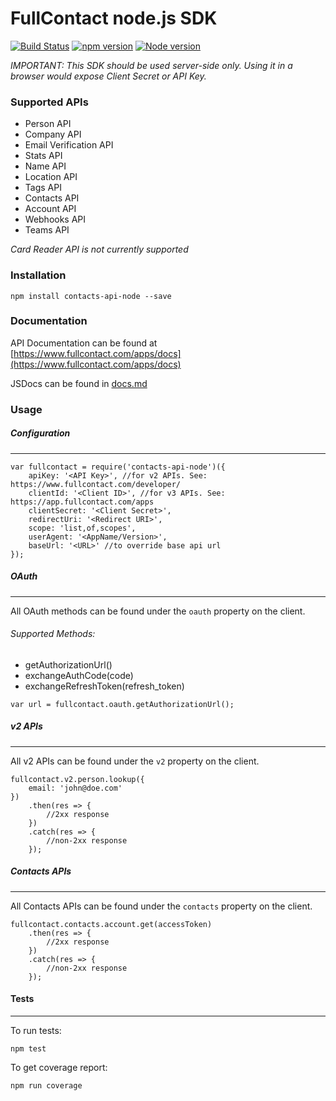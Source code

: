 # FullContact node.js SDK

[![Build Status](https://travis-ci.org/fullcontact/contacts-api-node.svg?branch=master)](https://travis-ci.org/fullcontact/contacts-api-node)
[![npm version](https://badge.fury.io/js/contacts-api-node.svg)](https://badge.fury.io/js/fullcontact-node)
[![Node version](https://img.shields.io/node/v/contacts-api-node.svg?style=flat)](http://nodejs.org/download/)

*IMPORTANT: This SDK should be used server-side only. Using it in a browser would expose Client Secret or API Key.*

### Supported APIs

- Person API
- Company API
- Email Verification API
- Stats API
- Name API
- Location API
- Tags API
- Contacts API
- Account API
- Webhooks API
- Teams API

*Card Reader API is not currently supported*

### Installation

`npm install contacts-api-node --save`

### Documentation

API Documentation can be found at [https://www.fullcontact.com/apps/docs](https://www.fullcontact.com/apps/docs)

JSDocs can be found in [docs.md](docs.md)

### Usage

##### Configuration
---

```
var fullcontact = require('contacts-api-node')({
	apiKey: '<API Key>', //for v2 APIs. See: https://www.fullcontact.com/developer/
	clientId: '<Client ID>', //for v3 APIs. See: https://app.fullcontact.com/apps
	clientSecret: '<Client Secret>',
	redirectUri: '<Redirect URI>',
	scope: 'list,of,scopes',
	userAgent: '<AppName/Version>',
	baseUrl: '<URL>' //to override base api url
});
```

##### OAuth
---
All OAuth methods can be found under the `oauth` property on the client.

###### Supported Methods:
- getAuthorizationUrl()
- exchangeAuthCode(code)
- exchangeRefreshToken(refresh_token)

```
var url = fullcontact.oauth.getAuthorizationUrl();
```

##### v2 APIs
---
All v2 APIs can be found under the `v2` property on the client.

```
fullcontact.v2.person.lookup({
	email: 'john@doe.com'
})
	.then(res => {
		//2xx response
	})
	.catch(res => {
		//non-2xx response
	});
```

##### Contacts APIs
---
All Contacts APIs can be found under the `contacts` property on the client.

```
fullcontact.contacts.account.get(accessToken)
	.then(res => {
		//2xx response
	})
	.catch(res => {
		//non-2xx response
	});
```

#### Tests
---

To run tests:

`npm test`

To get coverage report:

`npm run coverage`

